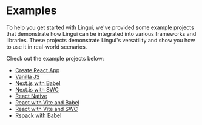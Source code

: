 # Examples

To help you get started with Lingui, we've provided some example projects that demonstrate how Lingui can be integrated into various frameworks and libraries. These projects demonstrate Lingui's versatility and show you how to use it in real-world scenarios.

Check out the example projects below:

- [Create React App](https://github.com/lingui/js-lingui/tree/main/examples/create-react-app)
- [Vanilla JS](https://github.com/lingui/js-lingui/tree/main/examples/js)
- [Next.js with Babel](https://github.com/lingui/js-lingui/tree/main/examples/nextjs-babel)
- [Next.js with SWC](https://github.com/lingui/js-lingui/tree/main/examples/nextjs-swc)
- [React Native](https://github.com/lingui/js-lingui/tree/main/examples/react-native)
- [React with Vite and Babel](https://github.com/lingui/js-lingui/tree/main/examples/vite-project-react-babel)
- [React with Vite and SWC](https://github.com/lingui/js-lingui/tree/main/examples/vite-project-react-swc)
- [Rspack with Babel](https://github.com/lingui/js-lingui/tree/main/examples/rspack)
 